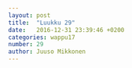 ```yaml
---
layout: post
title:  "Luukku 29"
date:   2016-12-31 23:39:46 +0200
categories: wappu17
number: 29
author: Juuso Mikkonen
---
```

